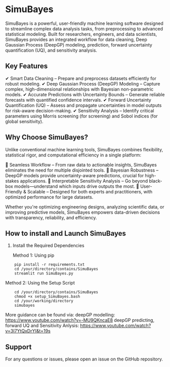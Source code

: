 # SimuBayes

SimuBayes is a powerful, user-friendly machine learning software designed to streamline complex data analysis tasks, from preprocessing to advanced statistical modeling. Built for researchers, engineers, and data scientists, SimuBayes provides an integrated workflow for data cleaning, Deep Gaussian Process (DeepGP) modeling, prediction, forward uncertainty quantification (UQ), and sensitivity analysis.

## Key Features

✔ Smart Data Cleaning – Prepare and preprocess datasets efficiently for robust modeling.
✔ Deep Gaussian Process (DeepGP) Modeling – Capture complex, high-dimensional relationships with Bayesian non-parametric models.
✔ Accurate Predictions with Uncertainty Bounds – Generate reliable forecasts with quantified confidence intervals.
✔ Forward Uncertainty Quantification (UQ) – Assess and propagate uncertainties in model outputs for risk-aware decision-making.
✔ Sensitivity Analysis – Identify critical parameters using Morris screening (for screening) and Sobol indices (for global sensitivity).

## Why Choose SimuBayes?

Unlike conventional machine learning tools, SimuBayes combines flexibility, statistical rigor, and computational efficiency in a single platform:

🔹 Seamless Workflow – From raw data to actionable insights, SimuBayes eliminates the need for multiple disjointed tools.
🔹 Bayesian Robustness – DeepGP models provide uncertainty-aware predictions, crucial for high-stakes applications.
🔹 Interpretable Sensitivity Analysis – Go beyond black-box models—understand which inputs drive outputs the most.
🔹 User-Friendly & Scalable – Designed for both experts and practitioners, with optimized performance for large datasets.

Whether you're optimizing engineering designs, analyzing scientific data, or improving predictive models, SimuBayes empowers data-driven decisions with transparency, reliability, and efficiency.

## How to install and Launch SimuBayes

1. Install the Required Dependencies

   Method 1: Using pip
```
    pip install -r requirements.txt
    cd /your/directory/contains/SimuBayes
    streamlit run SimuBayes.py
```
   Method 2: Using the Setup Script
```
    cd /your/directory/contains/SimuBayes
    chmod +x setup_SimuBayes.bash
    cd /your/working/directory
    simubayes
```
More guidance can be found via:
deepGP modelling: 
    https://www.youtube.com/watch?v=-MU9QKncaE8
deepGP predicting, forward UQ and Sensitivity Anlysis: 
    https://www.youtube.com/watch?v=3I7YtQxDrYI&t=19s


## Support

For any questions or issues, please open an issue on the GitHub repository.
